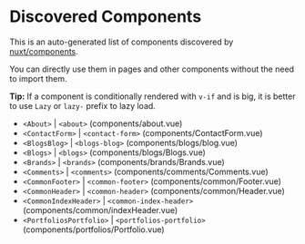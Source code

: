 # Discovered Components

This is an auto-generated list of components discovered by [nuxt/components](https://github.com/nuxt/components).

You can directly use them in pages and other components without the need to import them.

**Tip:** If a component is conditionally rendered with `v-if` and is big, it is better to use `Lazy` or `lazy-` prefix to lazy load.

- `<About>` | `<about>` (components/about.vue)
- `<ContactForm>` | `<contact-form>` (components/ContactForm.vue)
- `<BlogsBlog>` | `<blogs-blog>` (components/blogs/blog.vue)
- `<Blogs>` | `<blogs>` (components/blogs/Blogs.vue)
- `<Brands>` | `<brands>` (components/brands/Brands.vue)
- `<Comments>` | `<comments>` (components/comments/Comments.vue)
- `<CommonFooter>` | `<common-footer>` (components/common/Footer.vue)
- `<CommonHeader>` | `<common-header>` (components/common/Header.vue)
- `<CommonIndexHeader>` | `<common-index-header>` (components/common/indexHeader.vue)
- `<PortfoliosPortfolio>` | `<portfolios-portfolio>` (components/portfolios/Portfolio.vue)
